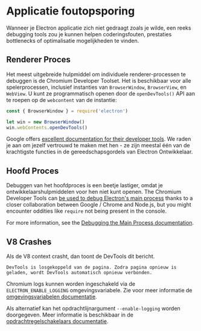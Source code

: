 # Applicatie foutopsporing

Wanneer je Electron applicatie zich niet gedraagt zoals je wilde, een reeks debugging tools zou je kunnen helpen coderingsfouten, prestaties bottlenecks of optimalisatie mogelijkheden te vinden.

## Renderer Proces

Het meest uitgebreide hulpmiddel om individuele renderer-processen te debuggen is de Chromium Developer Toolset. Het is beschikbaar voor alle spelerprocessen, inclusief instanties van `BrowserWindow`, `BrowserView`, en `WebView`. U kunt ze programmatisch openen door de `openDevTools()` API aan te roepen op de `webcontent` van de instantie:

```javascript
const { BrowserWindow } = require('electron')

let win = new BrowserWindow()
win.webContents.openDevTools()
```

Google offers [excellent documentation for their developer tools][devtools]. We raden je aan om jezelf vertrouwd te maken met hen - ze zijn meestal één van de krachtigste functies in de gereedschapsgordels van Electron Ontwikkelaar.

## Hoofd Proces

Debuggen van het hoofdproces is een beetje lastiger, omdat je ontwikkelaarshulpmiddelen voor hen niet kunt openen. The Chromium Developer Tools can [be used to debug Electron's main process][node-inspect] thanks to a closer collaboration between Google / Chrome and Node.js, but you might encounter oddities like `require` not being present in the console.

For more information, see the [Debugging the Main Process documentation][main-debug].

## V8 Crashes

Als de V8 context crasht, dan toont de DevTools dit bericht.

`DevTools is losgekoppeld van de pagina. Zodra pagina opnieuw is geladen, wordt DevTools automatisch opnieuw verbonden.`

Chromium logs kunnen worden ingeschakeld via de `ELECTRON_ENABLE_LOGGING` omgevingsvariabele. Zie voor meer informatie de [omgevingsvariabelen documentatie](https://www.electronjs.org/docs/api/environment-variables#electron_enable_logging).

Als alternatief kan het opdrachtlijnargument `--enable-logging` worden doorgegeven. Meer informatie is beschikbaar in de [opdrachtregelschakelaars documentatie](https://www.electronjs.org/docs/api/command-line-switches#--enable-logging).

[node-inspect]: https://nodejs.org/en/docs/inspector/
[devtools]: https://developer.chrome.com/devtools
[main-debug]: ./debugging-main-process.md
